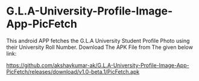 # G.L.A-University-Profile-Image-App-PicFetch
This android APP fetches the G.L.A University Student Profile Photo using their University Roll Number.
Download The APK File from The given below link:

https://github.com/akshaykumar-ak/G.L.A-University-Profile-Image-App-PicFetch/releases/download/v1.0-beta.1/PicFetch.apk
